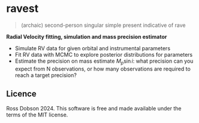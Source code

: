 # ravest
> (archaic) second-person singular simple present indicative of rave

**Radial Velocity fitting, simulation and mass precision estimator**
- Simulate RV data for given orbital and instrumental parameters
- Fit RV data with MCMC to explore posterior distributions for parameters
- Estimate the precision on mass estimate $M_p\sin{i}$: what precision can you expect from N observations, or how many observations are required to reach a target precision?

## Licence
Ross Dobson 2024. This software is free and made available under the terms of the MIT license.
